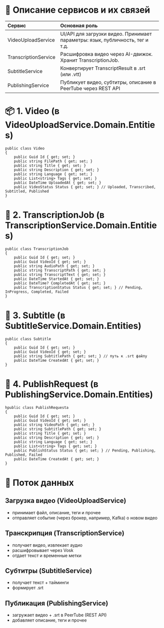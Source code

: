 # 🧱 Описание сервисов и их связей
| Сервис               | Основная роль                                                                 |
|:---------------------|:------------------------------------------------------------------------------|
| VideoUploadService   | UI/API для загрузки видео. Принимает параметры: язык, публичность, тег и т.д. |
| TranscriptionService | Расшифровка видео через AI-движок. Хранит TranscriptionJob.                  |
| SubtitleService      | Конвертирует TranscriptResult в .srt (или .vtt)                              |
| PublishingService    | Публикует видео, субтитры, описание в PeerTube через REST API                |



# 📦 1. Video (в VideoUploadService.Domain.Entities)
```
public class Video
{
    public Guid Id { get; set; }
    public string FilePath { get; set; }
    public string Title { get; set; }
    public string Description { get; set; }
    public string Language { get; set; }
    public List<string> Tags { get; set; }
    public DateTime UploadedAt { get; set; }
    public VideoStatus Status { get; set; } // Uploaded, Transcribed, Subtitled, Published
}
```

# 🧠 2. TranscriptionJob (в TranscriptionService.Domain.Entities)
```
public class TranscriptionJob
{
    public Guid Id { get; set; }
    public Guid VideoId { get; set; }
    public string AudioPath { get; set; }
    public string TranscriptPath { get; set; }
    public string TranscriptText { get; set; }
    public DateTime StartedAt { get; set; }
    public DateTime? CompletedAt { get; set; }
    public TranscriptionStatus Status { get; set; } // Pending, InProgress, Completed, Failed
}
```

# 📝 3. Subtitle (в SubtitleService.Domain.Entities)
```
public class Subtitle
{
    public Guid Id { get; set; }
    public Guid VideoId { get; set; }
    public string SubtitlePath { get; set; } // путь к .srt файлу
    public DateTime CreatedAt { get; set; }
}
```

# 🚀 4. PublishRequest (в PublishingService.Domain.Entities)
```
hpublic class PublishRequesta
{
    public Guid Id { get; set; }
    public Guid VideoId { get; set; }
    public string VideoPath { get; set; }
    public string SubtitlePath { get; set; }
    public string Title { get; set; }
    public string Description { get; set; }
    public string Language { get; set; }
    public List<string> Tags { get; set; }
    public PublishStatus Status { get; set; } // Pending, Publishing, Published, Failed
    public DateTime CreatedAt { get; set; }
}
```

# 🔄 Поток данных
##	Загрузка видео (VideoUploadService)
-	принимает файл, описание, теги и прочее
-	отправляет событие (через брокер, например, Kafka) о новом видео
##	Транскрипция (TranscriptionService)
-	получает видео, извлекает аудио
-   расшифровывает через Vosk
-	отдает текст и временные метки
##	Субтитры (SubtitleService)
-	получает текст + тайминги
-	формирует .srt
##	Публикация (PublishingService)
-	загружает видео + .srt в PeerTube (REST API)
-	добавляет описание, теги и прочее

